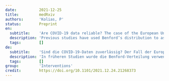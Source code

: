 ```yaml
---
date:          2021-12-25
title:         medRxiv
authors:       'Kolias, P'
status:        Preprint
en:
  subtitle:    'Are COVID-19 data reliable? The case of the European Union'
  description: 'Previous studies have used Benford’s distribution to assess whether there is misreporting of COVID-19 cases and deaths. Data inaccuracies provide false information to the media, undermine global response and hinder the preventive measures taken by countries worldwide. In this study, we analyze daily new cases and deaths from all the countries of the European Union and estimate the conformance to Benford’s distribution. For each country, two statistical tests and two measures of deviations are calculated to determine whether the reported statistics comply with the expected distribution. Four country-level developmental indexes are also included, the GDP per capita, health expenditures, the Universal Health Coverage index, and full vaccination rate. Regression analysis is implemented to show whether the deviation from Benford’s distribution is affected by the aforementioned indexes. The findings indicate that only three countries were in line with the expected distribution, Bulgaria, Croatia, and Romania. For daily cases, Denmark, Greece, and Ireland, showed the greatest deviation from Benford’s distribution and for deaths, Malta, Cyprus, Greece, Italy, and Luxemburg had the highest deviation from Benford’s law. Furthermore, it was found that the vaccination rate is positively associated with deviation from Benford’s distribution. These results suggest that overall official data provided by authorities are not confirming Benford’s law, yet this approach acts as a preliminary tool for data verification. More extensive studies should be made with a more thorough investigation of countries that showed the greatest deviation.'
  tags:        []
de:
  subtitle:    'Sind die COVID-19-Daten zuverlässig? Der Fall der Europäischen Union'
  description: 'In früheren Studien wurde die Benford-Verteilung verwendet, um zu beurteilen, ob es zu Falschmeldungen über COVID-19-Fälle und Todesfälle kommt. Ungenaue Daten liefern den Medien falsche Informationen, untergraben die globale Reaktion und behindern die von den Ländern weltweit ergriffenen Präventionsmaßnahmen. In dieser Studie analysieren wir die täglich neu auftretenden Fälle und Todesfälle aus allen Ländern der Europäischen Union und schätzen die Übereinstimmung mit der Benfordschen Verteilung. Für jedes Land werden zwei statistische Tests und zwei Abweichungsmaße berechnet, um festzustellen, ob die gemeldeten Statistiken mit der erwarteten Verteilung übereinstimmen. Außerdem werden vier Entwicklungsindizes auf Länderebene einbezogen: das Pro-Kopf-BIP, die Gesundheitsausgaben, der Index für die allgemeine Gesundheitsversorgung und die vollständige Impfquote. Es wird eine Regressionsanalyse durchgeführt, um zu zeigen, ob die Abweichung von der Benford-Verteilung durch die oben genannten Indizes beeinflusst wird. Die Ergebnisse zeigen, dass nur drei Länder mit der erwarteten Verteilung übereinstimmen: Bulgarien, Kroatien und Rumänien. Bei den täglichen Fällen wiesen Dänemark, Griechenland und Irland die größte Abweichung von der Benford-Verteilung auf, und bei den Todesfällen hatten Malta, Zypern, Griechenland, Italien und Luxemburg die größte Abweichung vom Benford-Gesetz. Darüber hinaus wurde festgestellt, dass die Impfrate positiv mit der Abweichung von der Benford-Verteilung verbunden ist. Diese Ergebnisse deuten darauf hin, dass die von den Behörden bereitgestellten offiziellen Daten das Benford’sche Gesetz insgesamt nicht bestätigen, dennoch dient dieser Ansatz als vorläufiges Instrument zur Überprüfung der Daten. Es sollten umfangreichere Studien mit einer gründlicheren Untersuchung der Länder durchgeführt werden, die die größte Abweichung aufweisen.' 
  tags:        []
group:         'Interventions'
credit:        https://doi.org/10.1101/2021.12.24.21268373
---
```

